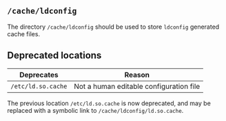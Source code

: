 ## `/cache/ldconfig`

The directory `/cache/ldconfig` should be used to store `ldconfig`
generated cache files.

## Deprecated locations

| Deprecates                | Reason
|---                        |---
| `/etc/ld.so.cache`        | Not a human editable configuration file

The previous location `/etc/ld.so.cache` is now deprecated, and may be
replaced with a symbolic link to `/cache/ldconfig/ld.so.cache`.
